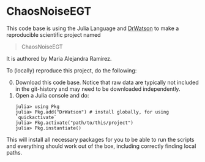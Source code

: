 # ChaosNoiseEGT

This code base is using the Julia Language and [DrWatson](https://juliadynamics.github.io/DrWatson.jl/stable/)
to make a reproducible scientific project named
> ChaosNoiseEGT

It is authored by Maria Alejandra Ramirez.

To (locally) reproduce this project, do the following:

0. Download this code base. Notice that raw data are typically not included in the
   git-history and may need to be downloaded independently.
1. Open a Julia console and do:
   ```
   julia> using Pkg
   julia> Pkg.add("DrWatson") # install globally, for using `quickactivate`
   julia> Pkg.activate("path/to/this/project")
   julia> Pkg.instantiate()
   ```

This will install all necessary packages for you to be able to run the scripts and
everything should work out of the box, including correctly finding local paths.

